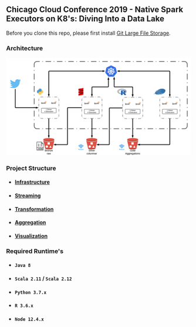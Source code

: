 ## Chicago Cloud Conference 2019 - Native Spark Executors on K8's: Diving Into a Data Lake

Before you clone this repo, please first install [Git Large File Storage](https://help.github.com/en/articles/installing-git-large-file-storage).

### Architecture
![](images/architecture.png)

### Project Structure
* #### [Infrastructure](infrastructure/README.md)

* #### [Streaming](streaming/README.md)

* #### [Transformation](transformation/README.md)

* #### [Aggregation](visualization/README.md)

* #### [Visualization](visualization/README.md)

### Required Runtime's

* #### `Java 8`

* #### `Scala 2.11` / `Scala 2.12`

* #### `Python 3.7.x`

* #### `R 3.6.x`

* #### `Node 12.4.x`
